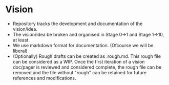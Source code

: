 # Vision
* Repository tracks the development and documentation of the vision/idea.
* The vision/idea be broken and organised in Stage 0->1 and Stage 1->10, at least.
* We use markdown format for documentation. (Ofcourse we will be liberal)
* (Optionally) Rough drafts can be created as <filename>.rough.md. This rough file can be considered as a WIP. Once the first iteration of a vision doc/pager is reviewed and considered complete, the rough file can be removed and the file without "rough" can be retained for future references and modifications.

